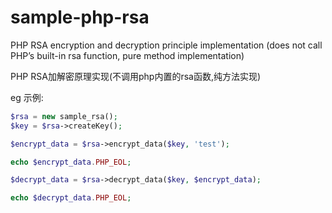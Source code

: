 # sample-php-rsa

PHP RSA encryption and decryption principle implementation (does not call PHP’s built-in rsa function, pure method implementation)

PHP RSA加解密原理实现(不调用php内置的rsa函数,纯方法实现)


eg 示例:
```php
$rsa = new sample_rsa();
$key = $rsa->createKey();

$encrypt_data = $rsa->encrypt_data($key, 'test');

echo $encrypt_data.PHP_EOL;

$decrypt_data = $rsa->decrypt_data($key, $encrypt_data);

echo $decrypt_data.PHP_EOL;
```
